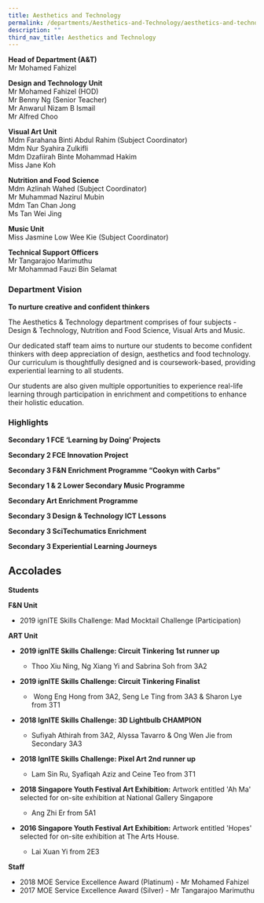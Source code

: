 ```yaml
---
title: Aesthetics and Technology
permalink: /departments/Aesthetics-and-Technology/aesthetics-and-technology/
description: ""
third_nav_title: Aesthetics and Technology
---
```

**Head of Department (A&T)**   
Mr Mohamed Fahizel

  

**Design and Technology Unit**   
Mr Mohamed Fahizel (HOD)   
Mr Benny Ng (Senior Teacher)   
Mr Anwarul Nizam B Ismail   
Mr Alfred Choo   

**Visual Art Unit**   
Mdm Farahana Binti Abdul Rahim (Subject Coordinator)   
Mdm Nur Syahira Zulkifli     
Mdm Dzafiirah Binte Mohammad Hakim    
Miss Jane Koh

**Nutrition and Food Science**   
Mdm Azlinah Wahed (Subject Coordinator)    
Mr Muhammad Nazirul Mubin  
Mdm Tan Chan Jong   
Ms Tan Wei Jing  

**Music Unit**  
Miss Jasmine Low Wee Kie (Subject Coordinator) 
  
**Technical Support Officers**   
Mr Tangarajoo Marimuthu   
Mr Mohammad Fauzi Bin Selamat

  

  

### Department Vision
**To nurture creative and confident thinkers**
 
The Aesthetics & Technology department comprises of four subjects - Design & Technology, Nutrition and Food Science, Visual Arts and Music.

Our dedicated staff team aims to nurture our students to become confident thinkers with deep appreciation of design, aesthetics and food technology. Our curriculum is thoughtfully designed and is coursework-based, providing experiential learning to all students.

Our students are also given multiple opportunities to experience real-life learning through participation in enrichment and competitions to enhance their holistic education.


### Highlights

**Secondary 1 FCE ‘Learning by Doing’ Projects**

**Secondary 2 FCE Innovation Project**

**Secondary 3 F&N Enrichment Programme “Cookyn with Carbs”**

**Secondary 1 & 2 Lower Secondary Music Programme**

**Secondary Art Enrichment Programme**

**Secondary 3 Design & Technology ICT Lessons**

**Secondary 3 SciTechumatics Enrichment**

**Secondary 3 Experiential Learning Journeys**

Accolades
---------

**Students**

**F&N Unit**
*   2019 ignITE Skills Challenge: Mad Mocktail Challenge (Participation)

**ART Unit**
*   **2019 ignITE Skills Challenge: Circuit Tinkering 1st runner up**
	*   Thoo Xiu Ning, Ng Xiang Yi and Sabrina Soh from 3A2

*   **2019 ignITE Skills Challenge: Circuit Tinkering Finalist**
	*    Wong Eng Hong from 3A2, Seng Le Ting from 3A3 & Sharon Lye from 3T1

*   **2018 IgnITE Skills Challenge: 3D Lightbulb CHAMPION** 
	*   Sufiyah Athirah from 3A2, Alyssa Tavarro & Ong Wen Jie from Secondary 3A3

*   **2018 IgnITE Skills Challenge: Pixel Art 2nd runner up**
	*   Lam Sin Ru, Syafiqah Aziz and Ceine Teo from 3T1

*   **2018 Singapore Youth Festival Art Exhibition:** Artwork entitled 'Ah Ma' selected for on-site exhibition at National Gallery Singapore
	*   Ang Zhi Er from 5A1

*   **2016 Singapore Youth Festival Art Exhibition:** Artwork entitled 'Hopes' selected for on-site exhibition at The Arts House. 
	*   Lai Xuan Yi from 2E3

  

**Staff**
*   2018 MOE Service Excellence Award (Platinum) - Mr Mohamed Fahizel
*   2017 MOE Service Excellence Award (Silver) - Mr Tangarajoo Marimuthu
